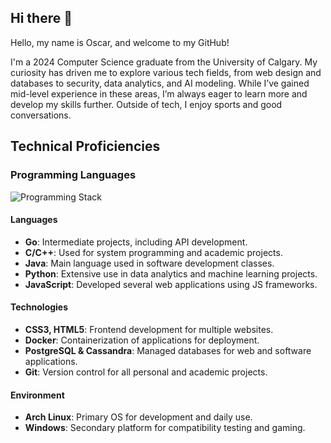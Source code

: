 ## Hi there 👋

<!--
**OscarCampos98/OscarCampos98** is a ✨ _special_ ✨ repository because its `README.md` (this file) appears on your GitHub profile.

Here are some ideas to get you started:

- 🔭 I’m currently working on ...
- 🌱 I’m currently learning ...
- 👯 I’m looking to collaborate on ...
- 🤔 I’m looking for help with ...
- 💬 Ask me about ...
- 📫 How to reach me: ...
- 😄 Pronouns: ...
- ⚡ Fun fact: ...
-->

Hello, my name is Oscar, and welcome to my GitHub!

I'm a 2024 Computer Science graduate from the University of Calgary. My curiosity has driven me to explore various tech fields, from web design and databases to security, data analytics, and AI modeling.
While I’ve gained mid-level experience in these areas, I’m always eager to learn more and develop my skills further. Outside of tech, I enjoy sports and good conversations.

## Technical Proficiencies

### Programming Languages
![Programming Stack](URL_OF_YOUR_IMAGE)

#### Languages
- **Go**: Intermediate projects, including API development.
- **C/C++**: Used for system programming and academic projects.
- **Java**: Main language used in software development classes.
- **Python**: Extensive use in data analytics and machine learning projects.
- **JavaScript**: Developed several web applications using JS frameworks.

#### Technologies
- **CSS3, HTML5**: Frontend development for multiple websites.
- **Docker**: Containerization of applications for deployment.
- **PostgreSQL & Cassandra**: Managed databases for web and software applications.
- **Git**: Version control for all personal and academic projects.

#### Environment
- **Arch Linux**: Primary OS for development and daily use.
- **Windows**: Secondary platform for compatibility testing and gaming.



